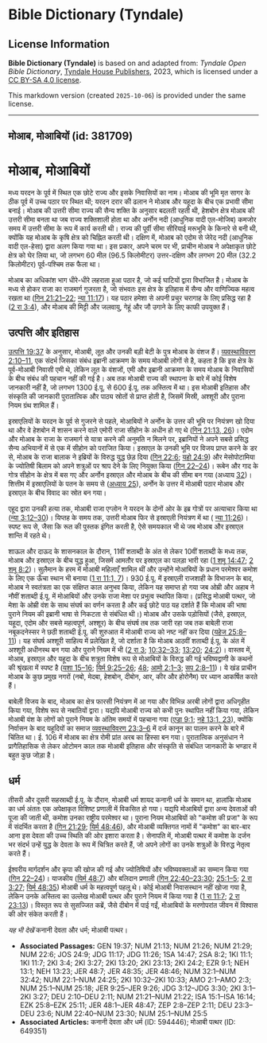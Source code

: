 # Bible Dictionary (Tyndale)

## License Information

**Bible Dictionary (Tyndale)** is based on and adapted from: _Tyndale Open Bible Dictionary_, [Tyndale House Publishers](https://tyndaleopenresources.com/), 2023, which is licensed under a [CC BY-SA 4.0 license](https://creativecommons.org/licenses/by-sa/4.0/legalcode.en).

This markdown version (created `2025-10-06`) is provided under the same license.



--------------------------------

## मोआब, मोआबियों (id: 381709)

मोआब, मोआबियों
==============

मध्य यरदन के पूर्व में स्थित एक छोटे राज्य और इसके निवासियों का नाम। मोआब की भूमि मृत सागर के ठीक पूर्व में उच्च पठार पर स्थित थी; यरदन दरार की ढलान ने मोआब और यहूदा के बीच एक प्रभावी सीमा बनाई। मोआब की उत्तरी सीमा राज्य की सैन्य शक्ति के अनुसार बदलती रहती थी, हेशबोन क्षेत्र मोआब की उत्तरी सीमा बनता था जब राज्य शक्तिशाली होता था और अर्नोन नदी (आधुनिक वादी एल\-मोजिब) कमजोर समय में उत्तरी सीमा के रूप में कार्य करती थी। राज्य की पूर्वी सीमा सीरियाई मरूभूमि के किनारे से बनी थी, क्योंकि यह मोआब के कृषि क्षेत्र को चिह्नित करती थी। दक्षिण में, मोआब को एदोम से जेरेद नदी (आधुनिक वादी एल\-हेसा) द्वारा अलग किया गया था। इस प्रकार, अपने चरम पर भी, प्राचीन मोआब ने अपेक्षाकृत छोटे क्षेत्र को घेर लिया था, जो लगभग 60 मील (96\.5 किलोमीटर) उत्तर\-दक्षिण और लगभग 20 मील (32\.2 किलोमीटर) पूर्व\-पश्चिम तक फैला था।

मोआब का अधिकांश भाग धीरे\-धीरे लहराता हुआ पठार है, जो कई घाटियों द्वारा विभाजित है। मोआब के मध्य से होकर राजा का राजमार्ग गुजरता है, जो संभवतः इस क्षेत्र के इतिहास में सैन्य और वाणिज्यिक महत्व रखता था ([गिन 21:21–22](https://ref.ly/Num21:21-Num21:22); [न्या 11:17](https://ref.ly/Judg11:17))। यह पठार हमेशा से अपनी प्रचुर चरागाह के लिए प्रसिद्ध रहा है ([2 रा 3:4](https://ref.ly/2Kgs3:4)), और मोआब की मिट्टी और जलवायु, गेहूं और जौ उगाने के लिए काफी उपयुक्त हैं।

उत्पत्ति और इतिहास
------------------

[उत्पत्ति 19:37](https://ref.ly/Gen19:37) के अनुसार, मोआबी, लूत और उनकी बड़ी बेटी के पुत्र मोआब के वंशज हैं। [व्यवस्थाविवरण 2:10–11](https://ref.ly/Deut2:10-Deut2:11), एक संदर्भ जिसका संबंध इब्रानी आक्रमण के समय मोआबी लोगों से है, कहता है कि इस क्षेत्र के पूर्व\-मोआबी निवासी एमी थे, लेकिन लूत के वंशजों, एमी और इब्रानी आक्रमण के समय मोआब के निवासियों के बीच संबंध की पहचान नहीं की गई है। अब तक मोआबी राज्य की स्थापना के बारे में कोई विशेष जानकारी नहीं है, जो लगभग 1300 ई.पू. से 600 ई.पू. तक अस्तित्व में था। इस मोआबी इतिहास और संस्कृति की जानकारी पुरातात्विक और पाठ्य स्रोतों से प्राप्त होती है, जिसमें मिस्री, अश्शूरी और पुराना नियम ग्रंथ शामिल हैं।

इस्राएलियों के यरदन के पूर्व से गुजरने से पहले, मोआबियों ने अर्नोन के उत्तर की भूमि पर नियंत्रण खो दिया था और वे हेशबोन में शासन करने वाले एमोरी राजा सीहोन के अधीन हो गए थे ([गिन 21:13, 26](https://ref.ly/Num21:13,Num21:26))। एदोम और मोआब के राजा के राजमार्ग से यात्रा करने की अनुमति न मिलने पर, इब्रानियों ने अपने सबसे प्रसिद्ध सैन्य अभियानों में से एक में सीहोन को पराजित किया। इस्राएल के उनकी भूमि पर विजय प्राप्त करने के डर से, मोआब के राजा बालाक ने इब्रियों के विरुद्ध युद्ध छेड़ दिया ([गिन 22:6](https://ref.ly/Num22:6); [यहो 24:9](https://ref.ly/Josh24:9)) और मेसोपोटामिया के ज्योतिषी बिलाम को अपने शत्रुओं पर श्राप देने के लिए नियुक्त किया ([गिन 22–24](https://ref.ly/Num22:1-Num24:25))। रूबेन और गाद के गोत्र सीहोन के क्षेत्र में बस गए और अर्नोन इस्राएल और मोआब के बीच की सीमा बन गया (अध्याय [32](https://ref.ly/Num32:1-Num32:42))। शित्तीम में इस्राएलियों के पतन के समय से ([अध्याय 25](https://ref.ly/Num25:1-Num25:18)), अर्नोन के उत्तर में मोआबी पठार मोआब और इस्राएल के बीच विवाद का स्रोत बन गया।

एहूद द्वारा उनकी हत्या तक, मोआबी राजा एग्लोन ने यरदन के दोनों ओर के इब्र गोत्रों पर अत्याचार किया था ([न्या 3:12–30](https://ref.ly/Judg3:12-Judg3:30))। यिप्तह के समय तक, उत्तरी मोआब फिर से इस्राएली नियंत्रण में था ( [न्या 11:26](https://ref.ly/Judg11:26))। स्पष्ट रूप से, जैसा कि रूत की पुस्तक इंगित करती है, ऐसे समयकाल भी थे जब मोआब और इस्राएल शान्ति में रहते थे।

शाऊल और दाऊद के शासनकाल के दौरान, 11वीं शताब्दी के अंत से लेकर 10वीं शताब्दी के मध्य तक, मोआब और इस्राएल के बीच युद्ध हुआ, जिसमें आमतौर पर इस्राएल का पलड़ा भारी रहा ([1 शमू 14:47](https://ref.ly/1Sam14:47); [2 शमू 8:2](https://ref.ly/2Sam8:2))। सुलैमान के हरम में मोआबी महिलाएँ शामिल थीं और उन्होंने मोआबियों के प्रधान परमेश्वर कमोश के लिए एक ऊँचा स्थान भी बनाया ([1 रा 11:1, 7](https://ref.ly/1Kgs11:1,1Kgs11:7))। 930 ई.पू. में इस्राएली राजशाही के विभाजन के बाद, मोआब ने स्वतंत्रता का एक संक्षिप्त काल अनुभव किया, लेकिन यह समाप्त हो गया जब ओम्री और अहाब ने नौवीं शताब्दी ई.पू. में मोआबियों और उनके राजा मेशा पर प्रभुत्व स्थापित किया। (प्रसिद्ध मोआबी पत्थर, जो मेशा के ओम्री वंश के साथ संघर्ष का वर्णन करता है और कई छोटे पाठ यह दर्शाते हैं कि मोआब की भाषा पुराने नियम की इब्रानी भाषा से निकटता से संबंधित थी।) मोआब और उसके पड़ोसियों (जैसे, इस्राएल, यहूदा, एदोम और सबसे महत्वपूर्ण, अश्शूर) के बीच संघर्ष तब तक जारी रहा जब तक बाबेली राजा नबूकदनेस्सर ने छठी शताब्दी ई.पू. की शुरुआत में मोआबी राज्य को नष्ट नहीं कर दिया ([यहेज 25:8–11](https://ref.ly/Ezek25:8-Ezek25:11))। यह संघर्ष अश्शूरी साहित्य में प्रलेखित है, जो दर्शाता है कि मोआब आठवीं शताब्दी ई.पू. के अंत में अश्शूरी अधीनस्थ बन गया और पुराने नियम में भी ([2 रा 3](https://ref.ly/2Kgs3:1-2Kgs3:27); [10:32–33](https://ref.ly/2Kgs10:32-2Kgs10:33); [13:20](https://ref.ly/2Kgs13:20); [24:2](https://ref.ly/2Kgs24:2))। वास्तव में, मोआब, इस्राएल और यहूदा के बीच शत्रुता विशेष रूप से मोआबियों के विरुद्ध की गई भविष्यद्वाणी के कथनों की श्रृंखला में स्पष्ट है ([यशा 15–16](https://ref.ly/Isa15:1-Isa16:14); [यिर्म 9:25–26](https://ref.ly/Jer9:25-Jer9:26); [48](https://ref.ly/Jer48:1-Jer48:47); [आमो 2:1–3](https://ref.ly/Amos2:1-Amos2:3); [सप 2:8–11](https://ref.ly/Zeph2:8-Zeph2:11))। ये खंड प्राचीन मोआब के कुछ प्रमुख नगरों (नबो, मेदबा, हेशबोन, दीबोन, आर, कीर और होरोनैम) पर ध्यान आकर्षित करते हैं।

बाबेली विजय के बाद, मोआब का क्षेत्र फारसी नियंत्रण में आ गया और विभिन्न अरबी लोगों द्वारा अधिगृहीत किया गया, विशेष रूप से नबातियों द्वारा। यद्यपि मोआबी राज्य को कभी पुनः स्थापित नहीं किया गया, लेकिन मोआबी वंश के लोगों को पुराने नियम के अंतिम समयों में पहचाना गया ([एज्रा 9:1](https://ref.ly/Ezra9:1); [नहे 13:1, 23](https://ref.ly/Neh13:1,Neh13:23)), क्योंकि निर्वासन के बाद यहूदियों का समाज [व्यवस्थाविवरण 23:3–6](https://ref.ly/Deut23:3-Deut23:6) में दर्ज कानून का पालन करने के बारे में चिंतित था। ई. 106 में मोआब का क्षेत्र रोमी प्रांत अरब का हिस्सा बन गया। पुरातात्विक अनुसंधान ने प्रागैतिहासिक से लेकर ओटोमन काल तक मोआबी इतिहास और संस्कृति से संबंधित जानकारी के भण्डार में बहुत कुछ जोड़ा है।

धर्म
----

तीसरी और दूसरी सहस्राब्दी ई.पू. के दौरान, मोआबी धर्म शायद कनानी धर्म के समान था, हालांकि मोआब का धर्म अंततः एक अपेक्षाकृत विशिष्ट प्रणाली में विकसित हो गया। यद्यपि मोआबियों द्वारा अन्य देवताओं की पूजा की जाती थी, कमोश उनका राष्ट्रीय परमेश्वर था। पुराना नियम मोआबियों को "कमोश की प्रजा" के रूप में संदर्भित करता है ([गिन 21:29](https://ref.ly/Num21:29); [यिर्म 48:46](https://ref.ly/Jer48:46)), और मोआबी व्यक्तिगत नामों में "कमोश" का बार\-बार आना इस देवता की उच्च स्थिति की ओर इशारा करता है। सेनापति में, मोआबी पत्थर में कमोश के दर्जन भर संदर्भ उन्हें युद्ध के देवता के रूप में चित्रित करते हैं, जो अपने लोगों का उनके शत्रुओं के विरुद्ध नेतृत्व करते हैं।

ईश्वरीय मार्गदर्शन और कृपा की खोज की गई और ज्योतिषियों और भविष्यवक्ताओं का सम्मान किया गया ([गिन 22–24](https://ref.ly/Num22:1-Num24:25))। याजकीय ([यिर्म 48:7](https://ref.ly/Jer48:7)) और बलिदान प्रणाली ([गिन 22:40–23:30](https://ref.ly/Num22:40-Num23:30); [25:1–5](https://ref.ly/Num25:1-Num25:5); [2 रा 3:27](https://ref.ly/2Kgs3:27); [यिर्म 48:35](https://ref.ly/Jer48:35)) मोआबी धर्म के महत्वपूर्ण पहलू थे। कोई मोआबी निवासस्थान नहीं खोजा गया है, लेकिन उनके अस्तित्व का उल्लेख मोआबी पत्थर और पुराने नियम में किया गया है ([1 रा 11:7](https://ref.ly/1Kgs11:7); [2 रा 23:13](https://ref.ly/2Kgs23:13))। विस्तृत रूप से सुसज्जित कब्रें, जैसे दीबोन में पाई गईं, मोआबियों के मरणोपरांत जीवन में विश्वास की ओर संकेत करती हैं।

*यह भी देखें* कनानी देवता और धर्म; मोआबी पत्थर।

* **Associated Passages:** GEN 19:37; NUM 21:13; NUM 21:26; NUM 21:29; NUM 22:6; JOS 24:9; JDG 11:17; JDG 11:26; 1SA 14:47; 2SA 8:2; 1KI 11:1; 1KI 11:7; 2KI 3:4; 2KI 3:27; 2KI 13:20; 2KI 23:13; 2KI 24:2; EZR 9:1; NEH 13:1; NEH 13:23; JER 48:7; JER 48:35; JER 48:46; NUM 32:1–NUM 32:42; NUM 22:1–NUM 24:25; 2KI 10:32–2KI 10:33; AMO 2:1–AMO 2:3; NUM 25:1–NUM 25:18; JER 9:25–JER 9:26; JDG 3:12–JDG 3:30; 2KI 3:1–2KI 3:27; DEU 2:10–DEU 2:11; NUM 21:21–NUM 21:22; ISA 15:1–ISA 16:14; EZK 25:8–EZK 25:11; JER 48:1–JER 48:47; ZEP 2:8–ZEP 2:11; DEU 23:3–DEU 23:6; NUM 22:40–NUM 23:30; NUM 25:1–NUM 25:5
* **Associated Articles:** कनानी देवता और धर्म (ID: 594446); मोआबी पत्थर (ID: 649351)

